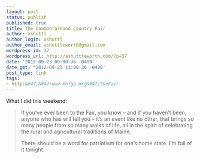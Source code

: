```yaml
---
layout: post
status: publish
published: true
title: The Common Ground Country Fair
author: ashuttl
author_login: ashuttl
author_email: ashuttleworth@gmail.com
wordpress_id: 37
wordpress_url: http://ashuttleworth.com/?p=37
date: '2012-09-23 09:00:36 -0400'
date_gmt: '2012-09-23 13:00:36 -0400'
post_type: link
tags:
- http:&#47;&#47;www.mofga.org&#47;theFair
---
```

<p>What I did this weekend:</p>
<blockquote>
<p>If you&rsquo;ve ever been to the Fair, you know &ndash; and if you haven&rsquo;t been, anyone who has will tell you &ndash; it&rsquo;s an event like no other, that brings so many people from so many walks of life, all in the spirit of celebrating the rural and agricultural traditions of Maine.<br />
</p>
<p>There should be a word for patriotism for one&rsquo;s home state. I&rsquo;m full of it tonight.</p>
